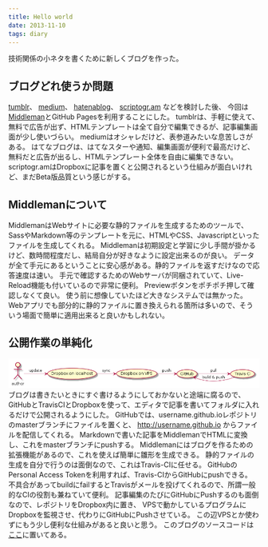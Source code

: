 ```yaml
---
title: Hello world
date: 2013-11-10
tags: diary
---
```


技術関係の小ネタを書くために新しくブログを作った。

## ブログどれ使うか問題
[tumblr](http://tumblr.com)、
[medium](https://medium.com/)、
[hatenablog](http://hatenablog.com)、
[scriptogr.am](http://scriptogr.am) などを検討した後、
今回は[Middleman](http://middlemanapp.com/)とGitHub Pagesを利用することにした。
tumblrは、手軽に使えて、無料で広告が出ず、HTMLテンプレートは全て自分で編集できるが、記事編集画面が少し使いづらい。
mediumはオシャレだけど、表参道みたいな息苦しさがある。
はてなブログは、はてなスターや通知、編集画面が便利で最高だけど、
無料だと広告が出るし、HTMLテンプレート全体を自由に編集できない。
scriptogr.amはDropboxに記事を置くと公開されるという仕組みが面白いけれど、まだBeta版品質という感じがする。

## Middlemanについて
MiddlemanはWebサイトに必要な静的ファイルを生成するためのツールで、
SassやMarkdown等のテンプレートを元に、HTMLやCSS、Javascriptといったファイルを生成してくれる。
Middlemanは初期設定と学習に少し手間が掛かるけど、数時間程度だし、結局自分が好きなように設定出来るのが良い。
データが全て手元にあるということに安心感がある。静的ファイルを返すだけなので応答速度は速い。
手元で確認するためのWebサーバが同梱されていて、Live-Reload機能も付いているので非常に便利。
Previewボタンをポチポチ押して確認しなくて良い。
使う前に想像していたほど大きなシステムでは無かった。
Webアプリでも部分的に静的ファイルに置き換えられる箇所は多いので、そういう場面で簡単に適用出来ると良いかもしれない。

## 公開作業の単純化
![](/images/2013-11-10-hello-world/build-pipeline.png)
ブログは書きたいときにすぐ書けるようにしておかないと途端に腐るので、
GitHubとTravisCIとDropboxを使って、エディタで記事を書いてフォルダに入れるだけで公開されるようにした。
GitHubでは、username.github.ioレポジトリのmasterブランチにファイルを置くと、
http://username.github.io からファイルを配信してくれる。
Markdownで書いた記事をMiddlemanでHTMLに変換し、これをmasterブランチにpushする。
Middlemanにはブログを作るための拡張機能があるので、これを使えば簡単に雛形を生成できる。
静的ファイルの生成を自分で行うのは面倒なので、これはTravis-CIに任せる。
GitHubのPersonal Access Tokenを利用すれば、Travis-CIからGitHubにpushできる。
不具合があってbuildにfailするとTravisがメールを投げてくれるので、所謂一般的なCIの役割も兼ねていて便利。
記事編集のたびにGitHubにPushするのも面倒なので、レポジトリをDropbox内に置き、
VPSで動かしているプログラムにDropboxを監視させ、代わりにGitHubにPushさせている。
この辺VPSとか使わずにもう少し便利な仕組みがあると良いと思う。
このブログのソースコードは[ここ](https://github.com/r7kamura/r7kamura.github.io/)に置いてある。
